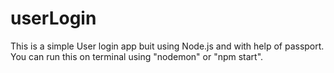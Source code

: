 # userLogin
This is a simple User login app buit using Node.js and with help of passport.
You can run this on terminal using "nodemon" or "npm start".
